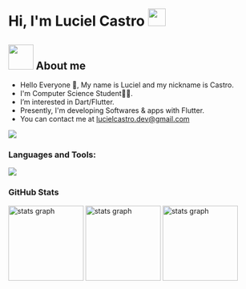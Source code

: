 <h1>Hi, I'm Luciel Castro <img src="https://media.giphy.com/media/hvRJCLFzcasrR4ia7z/giphy.gif" width="35"></h1>

## <img src = "https://user-images.githubusercontent.com/63050133/156777293-72a6e681-2582-4a9d-ad92-09d1181d47c7.gif" width = 50px height = 50px>  About me

- Hello Everyone 👋, My name is Luciel and my nickname is Castro.<br>
- I'm Computer Science Student👨‍💻.<br>
- I’m interested in Dart/Flutter.<br>
- Presently, I'm developing Softwares & apps with Flutter.
- You can contact me at lucielcastro.dev@gmail.com

<a href="https://www.github.com/lucielcastro" target="_blank" rel="noreferrer"><img
src="https://img.shields.io/github/followers/lucielcastro?logo=github&style=for-the-badge&color=0891b2&labelColor=1c1917" /></a>

### Languages and Tools:

<p align="left">
<div align="left">
  <a href="#">
    <img src="https://skillicons.dev/icons?i=dart,flutter,python,sqlite,firebase,figma,vscode,git,github&theme=dark" />
  </a>
</div>

</div>

### GitHub Stats

<div align="left">
  <img src="https://github-readme-stats.vercel.app/api?username=lucielcastro&theme=tokyonight&hide_border=false&include_all_commits=true&count_private=true" height="150" alt="stats graph"  />
  <img src="https://github-readme-streak-stats.herokuapp.com/?user=lucielcastro&theme=tokyonight&hide_border=false" height="150" alt="stats graph"  />
  <img src = "https://github-readme-stats.vercel.app/api/top-langs/?username=lucielcastro&layout=compact&langs_count=6&theme=tokyonight" height="150" alt="stats graph" />
</div>
</p>

